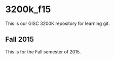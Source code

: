 # 3200k_f15
This is our GISC 3200K repository for learning git.

## Fall 2015
This is for the Fall semester of 2015.

